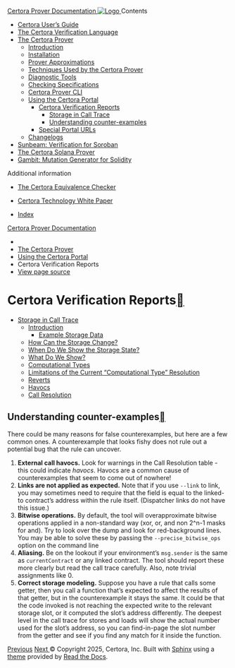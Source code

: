 [ Certora Prover Documentation ![Logo](https://docs.certora.com/en/latest/_static/Certora_Logo_Black.svg) ](https://docs.certora.com/en/latest/index.html)
Contents
  * [Certora User’s Guide](https://docs.certora.com/en/latest/docs/user-guide/index.html)
  * [The Certora Verification Language](https://docs.certora.com/en/latest/docs/cvl/index.html)
  * [The Certora Prover](https://docs.certora.com/en/latest/docs/prover/index.html)
    * [Introduction](https://docs.certora.com/en/latest/docs/prover/intro.html)
    * [Installation](https://docs.certora.com/en/latest/docs/user-guide/install.html)
    * [Prover Approximations](https://docs.certora.com/en/latest/docs/prover/approx/index.html)
    * [Techniques Used by the Certora Prover](https://docs.certora.com/en/latest/docs/prover/techniques/index.html)
    * [Diagnostic Tools](https://docs.certora.com/en/latest/docs/prover/diagnosis/index.html)
    * [Checking Specifications](https://docs.certora.com/en/latest/docs/prover/checking/index.html)
    * [Certora Prover CLI](https://docs.certora.com/en/latest/docs/prover/cli/index.html)
    * [Using the Certora Portal](https://docs.certora.com/en/latest/docs/prover/portal/using.html)
      * [Certora Verification Reports](https://docs.certora.com/en/latest/docs/prover/portal/report.html)
        * [Storage in Call Trace](https://docs.certora.com/en/latest/docs/prover/portal/storage-in-calltrace.html)
        * [Understanding counter-examples](https://docs.certora.com/en/latest/docs/prover/portal/report.html#understanding-counter-examples)
      * [Special Portal URLs](https://docs.certora.com/en/latest/docs/prover/portal/secrets.html)
    * [Changelogs](https://docs.certora.com/en/latest/docs/prover/changelog/index.html)
  * [Sunbeam: Verification for Soroban](https://docs.certora.com/en/latest/docs/sunbeam/index.html)
  * [The Certora Solana Prover](https://docs.certora.com/en/latest/docs/solana/index.html)
  * [Gambit: Mutation Generator for Solidity](https://docs.certora.com/en/latest/docs/gambit/index.html)


Additional information
  * [The Certora Equivalence Checker](https://docs.certora.com/en/latest/docs/equiv-check/index.html)
  * [Certora Technology White Paper](https://docs.certora.com/en/latest/docs/whitepaper/index.html)


  * [Index](https://docs.certora.com/en/latest/genindex.html)


[Certora Prover Documentation](https://docs.certora.com/en/latest/index.html)
  * [](https://docs.certora.com/en/latest/index.html)
  * [The Certora Prover](https://docs.certora.com/en/latest/docs/prover/index.html)
  * [Using the Certora Portal](https://docs.certora.com/en/latest/docs/prover/portal/using.html)
  * Certora Verification Reports
  * [ View page source](https://docs.certora.com/en/latest/_sources/docs/prover/portal/report.md.txt)


# Certora Verification Reports[](https://docs.certora.com/en/latest/docs/prover/portal/report.html#certora-verification-reports "Link to this heading")
  * [Storage in Call Trace](https://docs.certora.com/en/latest/docs/prover/portal/storage-in-calltrace.html)
    * [Introduction](https://docs.certora.com/en/latest/docs/prover/portal/storage-in-calltrace.html#introduction)
      * [Example Storage Data](https://docs.certora.com/en/latest/docs/prover/portal/storage-in-calltrace.html#example-storage-data)
    * [How Can the Storage Change?](https://docs.certora.com/en/latest/docs/prover/portal/storage-in-calltrace.html#how-can-the-storage-change)
    * [When Do We Show the Storage State?](https://docs.certora.com/en/latest/docs/prover/portal/storage-in-calltrace.html#when-do-we-show-the-storage-state)
    * [What Do We Show?](https://docs.certora.com/en/latest/docs/prover/portal/storage-in-calltrace.html#what-do-we-show)
    * [Computational Types](https://docs.certora.com/en/latest/docs/prover/portal/storage-in-calltrace.html#computational-types)
    * [Limitations of the Current “Computational Type” Resolution](https://docs.certora.com/en/latest/docs/prover/portal/storage-in-calltrace.html#limitations-of-the-current-computational-type-resolution)
    * [Reverts](https://docs.certora.com/en/latest/docs/prover/portal/storage-in-calltrace.html#reverts)
    * [Havocs](https://docs.certora.com/en/latest/docs/prover/portal/storage-in-calltrace.html#havocs)
    * [Call Resolution](https://docs.certora.com/en/latest/docs/prover/portal/storage-in-calltrace.html#call-resolution)


## Understanding counter-examples[](https://docs.certora.com/en/latest/docs/prover/portal/report.html#understanding-counter-examples "Link to this heading")
There could be many reasons for false counterexamples, but here are a few common ones.
A counterexample that looks fishy does not rule out a potential bug that the rule can uncover.
  1. **External call havocs.** Look for warnings in the Call Resolution table - this could indicate  _havocs_. Havocs are a common cause of counterexamples that seem to come out of nowhere!
  2. **Links are not applied as expected.** Note that if you use `--link` to link, you may sometimes need to require that the field is equal to the linked-to contract’s address within the rule itself. (Dispatcher links do not have this issue.)
  3. **Bitwise operations.** By default, the tool will overapproximate bitwise operations applied in a non-standard way (xor, or, and non 2^n-1 masks for and). Try to look over the dump and look for red-background lines. You may be able to solve these by passing the `--precise_bitwise_ops` option on the command line
  4. **Aliasing.** Be on the lookout if your environment’s `msg.sender` is the same as `currentContract` or any linked contract. The tool should report these more clearly but read the call trace carefully. Also, note trivial assignments like 0.
  5. **Correct storage modeling.** Suppose you have a rule that calls some getter, then you call a function that’s expected to affect the results of that getter, but in the counterexample it stays the same. It could be that the code invoked is not reaching the expected write to the relevant storage slot, or it computed the slot’s address differently. The deepest level in the call trace for stores and loads will show the actual number used for the slot’s address, so you can find-in-page the slot number from the getter and see if you find any match for it inside the function.


[ Previous](https://docs.certora.com/en/latest/docs/prover/portal/using.html "Using the Certora Portal") [Next ](https://docs.certora.com/en/latest/docs/prover/portal/storage-in-calltrace.html "Storage in Call Trace")
© Copyright 2025, Certora, Inc.
Built with [Sphinx](https://www.sphinx-doc.org/) using a [theme](https://github.com/readthedocs/sphinx_rtd_theme) provided by [Read the Docs](https://readthedocs.org). 
